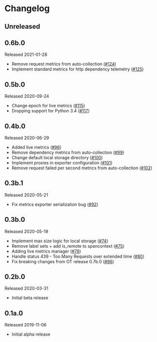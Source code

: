# Changelog

## Unreleased

## 0.6b.0
Released 2021-01-28

- Remove request metrics from auto-collection
  ([#124](https://github.com/microsoft/opentelemetry-azure-monitor-python/pull/124))
- Implement standard metrics for http dependency telemetry
  ([#125](https://github.com/microsoft/opentelemetry-azure-monitor-python/pull/125))

## 0.5b.0
Released 2020-09-24

- Change epoch for live metrics
  ([#115](https://github.com/microsoft/opentelemetry-azure-monitor-python/pull/115))
- Dropping support for Python 3.4
  ([#117](https://github.com/microsoft/opentelemetry-azure-monitor-python/pull/117))

## 0.4b.0
Released 2020-06-29

- Added live metrics
  ([#96](https://github.com/microsoft/opentelemetry-azure-monitor-python/pull/96))
- Remove dependency metrics from auto-collection
  ([#99](https://github.com/microsoft/opentelemetry-azure-monitor-python/pull/99))
- Change default local storage directory
  ([#100](https://github.com/microsoft/opentelemetry-azure-monitor-python/pull/100))
- Implement proxies in exporter configuration
  ([#101](https://github.com/microsoft/opentelemetry-azure-monitor-python/pull/101))
- Remove request failed per second metrics from auto-collection
  ([#102](https://github.com/microsoft/opentelemetry-azure-monitor-python/pull/102))

## 0.3b.1
Released 2020-05-21

- Fix metrics exporter serialization bug
  ([#92](https://github.com/microsoft/opentelemetry-azure-monitor-python/pull/92))

## 0.3b.0
Released 2020-05-19

- Implement max size logic for local storage
  ([#74](https://github.com/microsoft/opentelemetry-azure-monitor-python/pull/74))
- Remove label sets + add is_remote to spancontext
  ([#75](https://github.com/microsoft/opentelemetry-azure-monitor-python/pull/75))
- Adding live metrics manager
  ([#78](https://github.com/microsoft/opentelemetry-azure-monitor-python/pull/78))
- Handle status 439 - Too Many Requests over extended time
  ([#80](https://github.com/microsoft/opentelemetry-azure-monitor-python/pull/80))
- Fix breaking changes from OT release 0.7b.0 
  ([#86](https://github.com/microsoft/opentelemetry-azure-monitor-python/pull/86))

## 0.2b.0
Released 2020-03-31

- Initial beta release

## 0.1a.0
Released 2019-11-06

- Initial alpha release
